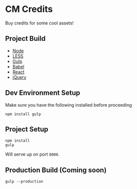 # CM Credits
Buy credits for some cool assets!

## Project Build
 - [Node](https://nodejs.org/en/)
 - [LESS](http://lesscss.org/)
 - [Gulp](http://gulpjs.com/)
 - [Babel](https://babeljs.io/)
 - [React](https://facebook.github.io/react/)
 - [jQuery](https://jquery.com/)


## Dev Environment Setup
Make sure you have the following installed before proceeding

```
npm install gulp  
```

## Project Setup
```
npm install
gulp
```

Will serve up on port `8000`.

## Production Build (Coming soon)
```
gulp --production
```
